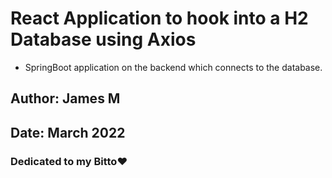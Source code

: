 # React Application to hook into a H2 Database using Axios

- SpringBoot application on the backend which connects to the database.

## Author: James M

## Date: March 2022

### Dedicated to my Bitto♥